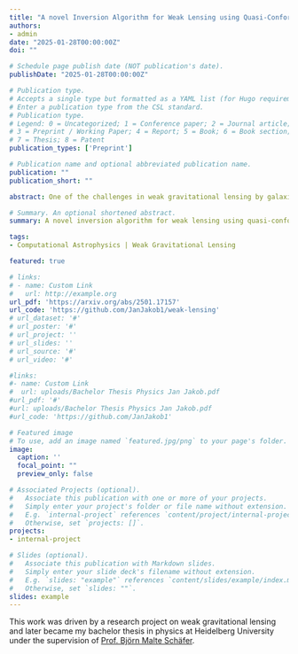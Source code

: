 ```yaml
---
title: "A novel Inversion Algorithm for Weak Lensing using Quasi-Conformal Geometry"
authors:
- admin
date: "2025-01-28T00:00:00Z"
doi: ""

# Schedule page publish date (NOT publication's date).
publishDate: "2025-01-28T00:00:00Z"

# Publication type.
# Accepts a single type but formatted as a YAML list (for Hugo requirements).
# Enter a publication type from the CSL standard.
# Publication type.
# Legend: 0 = Uncategorized; 1 = Conference paper; 2 = Journal article;
# 3 = Preprint / Working Paper; 4 = Report; 5 = Book; 6 = Book section;
# 7 = Thesis; 8 = Patent
publication_types: ['Preprint']

# Publication name and optional abbreviated publication name.
publication: ""
publication_short: ""

abstract: One of the challenges in weak gravitational lensing by galaxies and clusters is to infer the projected mass density distribution from gravitational lensing measurements, which is known as inversion problem. We introduce a novel theoretical approach to solve the inversion problem. The cornerstone of the proposed method lies in a complex formalism that describes the lens mapping as quasi-conformal mapping with the Beltrami coefficient given by the negative of the reduced shear, which is, in principle, observable from the image ellipticities. We propose an algorithm called QCLens that is based on this complex formalism. QCLens computes the underlying quasi-conformal mapping with a finite element approach by reducing the problem to two elliptic partial differential equations solely depending on the reduced shear field. Experimental results for both the Schwarzschild and singular isothermal lens demonstrate the agreement of our proposed method with the analytically computable solutions.

# Summary. An optional shortened abstract.
summary: A novel inversion algorithm for weak lensing using quasi-conformal geometry

tags:
- Computational Astrophysics | Weak Gravitational Lensing

featured: true

# links:
# - name: Custom Link
#   url: http://example.org
url_pdf: 'https://arxiv.org/abs/2501.17157'
url_code: 'https://github.com/JanJakob1/weak-lensing'
# url_dataset: '#'
# url_poster: '#'
# url_project: ''
# url_slides: ''
# url_source: '#'
# url_video: '#'

#links:
#- name: Custom Link
#  url: uploads/Bachelor Thesis Physics Jan Jakob.pdf
#url_pdf: '#'
#url: uploads/Bachelor Thesis Physics Jan Jakob.pdf
#url_code: 'https://github.com/JanJakob1'

# Featured image
# To use, add an image named `featured.jpg/png` to your page's folder. 
image:
  caption: ''
  focal_point: ""
  preview_only: false

# Associated Projects (optional).
#   Associate this publication with one or more of your projects.
#   Simply enter your project's folder or file name without extension.
#   E.g. `internal-project` references `content/project/internal-project/index.md`.
#   Otherwise, set `projects: []`.
projects:
- internal-project

# Slides (optional).
#   Associate this publication with Markdown slides.
#   Simply enter your slide deck's filename without extension.
#   E.g. `slides: "example"` references `content/slides/example/index.md`.
#   Otherwise, set `slides: ""`.
slides: example
---
```


This work was driven by a research project on weak gravitational lensing and later became my bachelor thesis in physics at Heidelberg University under the supervision of [Prof. Björn Malte Schäfer](https://www.ita.uni-heidelberg.de/~spirou/).

<!-- {{% callout note %}}
Create your slides in Markdown - click the *Slides* button to check out the example.
{{% /callout %}}

Add the publication's **full text** or **supplementary notes** here. You can use rich formatting such as including [code, math, and images](https://docs.hugoblox.com/content/writing-markdown-latex/). -->
